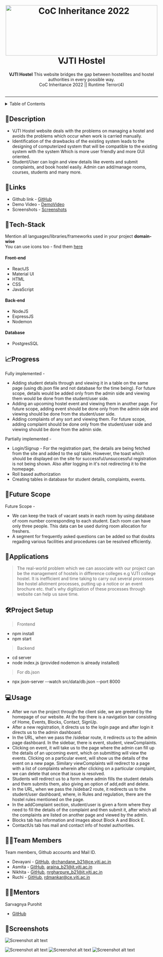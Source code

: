 <h1 align="center">
  <a href="https://github.com/CommunityOfCoders/Inheritance-2022">
    <img src="https://res.cloudinary.com/dn6vz8exv/image/upload/v1665664791/inh_zzefoy.jpg" alt="CoC Inheritance 2022" width="500" height="166">
  </a>
  <br>
  VJTI Hostel
</h1>

<div align="center">
   <strong>VJTI Hostel</strong> This website bridges the gap between hostellites and hostel authorities in every possible way.<br>
  CoC Inheritance 2022 || Runtime Terror(4)<br> <br>
</div>
<hr>

<details>
<summary>Table of Contents</summary>

- [Description](#description)
- [Links](#links)
- [Tech Stack](#tech-stack)
- [Progress](#progress)
- [Future Scope](#future-scope)
- [Applications](#applications)
- [Project Setup](#project-setup)
- [Usage](#usage)
- [Team Members](#team-members)
- [Mentors](#mentors)
- [Screenshots](#screenshots)

</details>

## 📝Description

- VJTI Hostel website deals with the problems on managing a hostel and avoids the problems which occur when work is carried manually. 
- Identification of the drawbacks of the existing system leads to the designing of computerized system that will be compatible to the existing system with the system Which is more user friendly and more GUI oriented. 
- Student/User can login and view details like events and submit complaints, and book hostel easily. Admin can add/manage rooms, courses, students and many more.

## 🔗Links

- Github link - [GitHub](https://github.com/AsmitaRaina/CoC_Hackathon.git)
- Demo Video - [DemoVideo](https://drive.google.com/file/d/1EKbS3PL5zTW0nI_igQ5THjNGaFH5QJuC/view?usp=sharing)
- Screenshots - [Screenshots](https://drive.google.com/drive/folders/1_PRda6ceWsLrk4S5O_WOdOPz1LJ0dRPb?usp=share_link)

## 🤖Tech-Stack

Mention all languages/libraries/frameworks used in your project **domain-wise**   
You can use icons too - find them [here](https://github.com/get-icon/geticon) 

#### Front-end
- ReactJS
- Material UI
- HTML
- CSS
- JavaScript

#### Back-end
- NodeJS
- ExpressJS
- Nodemon

#### Database
- PostgresSQL


## 📈Progress

Fully implemented - 

- Adding student details through and viewing it in a table on the same page (using db.json file and not database for the time being). For future scope, details would be added only from the admin side and viewing them would be done from the student/user side.
- Adding an upcoming hostel event and viewing them in another page. For future scope, adding event should be done only from the admin side and viewing should be done from the student/user side.
- Adding complaints of any sort and viewing them. For future scope, adding complaint should be done only from the student/user side and viewing should be done from the admin side.

Partially implemented - 

- Login/Signup - For the registration part, the details are being fetched from the site and added to the sql table. However, the toast which should be displayed on the site for successful/unsuccessful registration is not being shown. Also after logging in it's not redirecting it to the homepage.
- Roll based authorization
- Creating tables in database for student details, complaints, events.

## 🔮Future Scope

Future Scope - 

- We can keep the track of vacant seats in each room by using database of room number corresponding to each student. Each room can have only three people. This data can be used during room allocation for freshers.
- A segment for frequently asked questions can be added so that doubts regading various facilities and procedures can be resolved efficiently.

## 💸Applications

>The real-world problem which we can associate with our project can be the management of hostels in difference colleges e.g VJTI college hostel.
>It is inefficient and time taking to carry out several processes like hostel allotment processes, putting up a notice or an event brochure etc. that's why digitization of these processes through website can help us save time.

## 🛠Project Setup

>Frontend
- npm install
- npm start
>Backend 
- cd server 
- node index.js (provided nodemon is already installed)
>For db.json
- npx json-server --watch src/data/db.json --port 8000

## 💻Usage

- After we run the project through the client side, we are greeted by the homepage of our website. At the top there is a navigation bar consisting of Home, Events, Blocks, Contact, SignUp.
- After a new registration, it directs us to the login page and after login it directs us to the admin dashboard.
- In the URL, when we pass the /sidebar route, it redirects us to the admin page dashboard. In the sidebar, there is event, student, viewComplaints.
- Clicking on event, it will take us to the page where the admin can fill up the details of an upcoming event, which on submitting will view the events. Clicking on a particular event, will show us the details of the event on a new page. Similary viewComplaints will redirect to a page with a list of complaints wherein after clicking on a particular complaint, we can delete that once that issue is resolved.
- Students will redirect us to a form where admin fills the student details and them submits them, also giving an option of add,edit and delete.
- In the URL, when we pass the /sidebar2 route, it redirects us to the student/user dashboard, where, in Rules and regulation, there are the hostel rules mentioned on the page. 
- In the addComplaint section, student/user is given a form where they need to fill the details of the complaint and then submit it, after which all the complaints are listed on another page and viewed by the admin.
- Blocks tab has information and images about Block A and Block E.
- ContactUs tab has mail and contact info of hostel authorities.

## 👨‍💻Team Members

Team members, Github accounts and Mail ID.

- Devayani - [GitHub](https://github.com/),  drchandane_b21@ce.vjti.ac.in
- Asmita - [GitHub](https://github.com/AsmitaRaina), araina_b21@it.vjti.ac.in
- Nikhita - [GitHub](https://github.com/Nikhghar), nrgharpure_b21@it.vjti.ac.in
- Ruchi - [GitHub](https://github.com/Ruchi-Mankar), rdmankar@ce.vjti.ac.in

## 👨‍🏫Mentors

Sarvagnya Purohit
- [GitHub](https://github.com/saRvaGnya)

## 📱Screenshots

![Screenshot alt text](https://res.cloudinary.com/dyxnmjtrg/image/upload/v1675356320/Home_rcybu4.png )

![Screenshot alt text](https://res.cloudinary.com/dyxnmjtrg/image/upload/v1675356979/WhatsApp_Image_2023-02-02_at_10.24.09_PM_1_mi9il4.jpg)
![Screenshot alt text](https://res.cloudinary.com/dyxnmjtrg/image/upload/v1675356501/WhatsApp_Image_2023-02-02_at_10.15.49_PM_bchjnv.jpg)
![Screenshot alt text](https://res.cloudinary.com/dyxnmjtrg/image/upload/v1675356630/WhatsApp_Image_2023-02-02_at_10.16.15_PM_v0loda.jpg)
